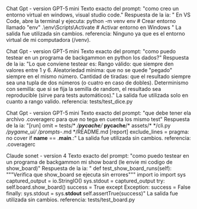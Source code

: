 Chat Gpt - version GPT-5 mini
Texto exacto del prompt: "como creo un entorno virtual en windows, visual studio code."
Respuesta de la ia: " En VS Code, abre la terminal y ejecuta:
python -m venv env       # Crear entorno llamado "env"
.\env\Scripts\Activate    # Activar entorno en Windows "
La salida fue utilizada sin cambios.
referencia: Ninguno ya que es el entorno virtual de mi computadora (/venv).

Chat Gpt - version GPT-5 mini
Texto exacto del prompt: "como puedo testear en un programa de backgammon en python los dados?"
Respuesta de la ia: "Lo que conviene testear es:
Rango válido: que siempre den valores entre 1 y 6.
Aleatoriedad mínima: que no se quede "pegado" siempre en el mismo número.
Cantidad de tiradas: que el resultado siempre sea una tupla de dos números (o cuatro en caso de dobles).
Determinismo con semilla: que si se fija la semilla de random, el resultado sea reproducible (sirve para tests automáticos)."
La salida fue utilizada solo en cuanto a rango valido.
referencia: tests/test_dice.py

Chat Gpt - version GPT-5 mini
Texto exacto del prompt: "que debe tener ela archivo .coveragerc para que no tega en cuenta los mismo test"
Respuesta de la ia: "[run]
omit =
    tests/*
    */__pycache__/*
    __pycache__/*
    assets/*
    */cli.py
    */pygame_ui/*
    */prompts-*.md
    */README.md
[report]
exclude_lines =
    pragma: no cover
    if __name__ == .__main__.:"
La salida fue utilizada sin cambios.
referencia: .coveragerc

Claude sonet - version 4
Texto exacto del prompt: "como puedo testear en un programa de backgammon mi show board (le envie mi codigo de show_board)"
Respuesta de la ia: "    def test_show_board_runs(self):
        """Verifica que show_board se ejecuta sin errores"""
        import io
        import sys
        captured_output = io.StringIO()
        sys.stdout = captured_output
        try:
            self.board.show_board()
            success = True
        except Exception:
            success = False
        finally:
            sys.stdout = sys.__stdout__
        self.assertTrue(success)"
La salida fue utilizada sin cambios.
referencia: tests/test_board.py